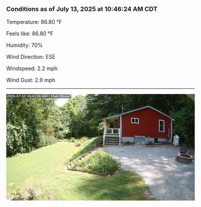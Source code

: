 ### Conditions as of July 13, 2025 at 10:46:24 AM CDT 

Temperature: 86.80 &deg;F

Feels like: 86.80 &deg;F

Humidity: 70%

Wind Direction: ESE

Windspeed: 2.2 mph

Wind Gust: 2.9 mph

---

<img src="./images/latest.jpeg"/>

